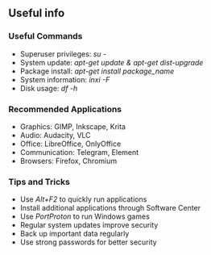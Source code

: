 ## Useful info

### Useful Commands

- Superuser privileges: *su -*
- System update: *apt-get update & apt-get dist-upgrade*
- Package install: *apt-get install package_name*
- System information: *inxi -F*
- Disk usage: *df -h*

### Recommended Applications

- Graphics: GIMP, Inkscape, Krita
- Audio: Audacity, VLC
- Office: LibreOffice, OnlyOffice
- Communication: Telegram, Element
- Browsers: Firefox, Chromium

### Tips and Tricks

- Use *Alt+F2* to quickly run applications
- Install additional applications through Software Center
- Use *PortProton* to run Windows games
- Regular system updates improve security
- Back up important data regularly
- Use strong passwords for better security
